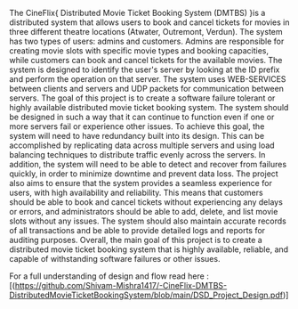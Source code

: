 The CineFlix{ Distributed Movie Ticket Booking System (DMTBS) }is a distributed system
that allows users to book and cancel tickets for movies in three different theatre
locations (Atwater, Outremont, Verdun). The system has two types of users:
admins and customers. Admins are responsible for creating movie slots with
specific movie types and booking capacities, while customers can book and
cancel tickets for the available movies. The system is designed to identify the
user's server by looking at the ID prefix and perform the operation on that server.
The system uses WEB-SERVICES between clients and servers and UDP packets
for communication between servers.
The goal of this project is to create a software failure tolerant or highly available
distributed movie ticket booking system. The system should be designed in such
a way that it can continue to function even if one or more servers fail or
experience other issues.
To achieve this goal, the system will need to have redundancy built into its design.
This can be accomplished by replicating data across multiple servers and using
load balancing techniques to distribute traffic evenly across the servers. In
addition, the system will need to be able to detect and recover from failures
quickly, in order to minimize downtime and prevent data loss.
The project also aims to ensure that the system provides a seamless experience
for users, with high availability and reliability. This means that customers should
be able to book and cancel tickets without experiencing any delays or errors, and
administrators should be able to add, delete, and list movie slots without any
issues. The system should also maintain accurate records of all transactions and
be able to provide detailed logs and reports for auditing purposes.
Overall, the main goal of this project is to create a distributed movie ticket
booking system that is highly available, reliable, and capable of withstanding
software failures or other issues.


For a full understanding of design and flow read here : [(https://github.com/Shivam-Mishra1417/-CineFlix-DMTBS-DistributedMovieTicketBookingSystem/blob/main/DSD_Project_Design.pdf)]
